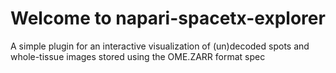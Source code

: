 # Welcome to napari-spacetx-explorer

A simple plugin for an interactive visualization of (un)decoded spots and whole-tissue images stored using the OME.ZARR format spec
